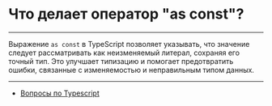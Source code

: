 # Что делает оператор "as const"?

---

Выражение `as const` в TypeScript позволяет указывать, что значение следует рассматривать как неизменяемый литерал, сохраняя его точный тип. Это улучшает типизацию и помогает предотвратить ошибки, связанные с изменяемостью и неправильным типом данных.

---

- [Вопросы по Typescript](./typeScript.md)
